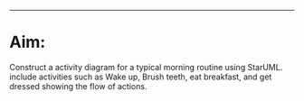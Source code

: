 ___
# Aim:
Construct a activity diagram for a typical morning routine using StarUML. include activities such as Wake up, Brush teeth, eat breakfast, and get dressed showing the flow of actions.